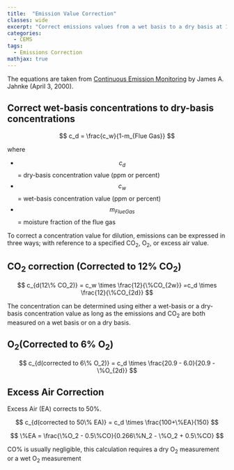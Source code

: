 ```yaml
---
title:  "Emission Value Correction"
classes: wide
excerpt: "Correct emissions values from a wet basis to a dry basis at 12% CO<sub>2</sub>, 6% O<sub>2</sub> or 50% excess air"
categories: 
  - CEMS
tags:
  - Emissions Correction
mathjax: true
---
```


The equations are taken from [Continuous Emission Monitoring](https://www.amazon.ca/Continuous-Emission-Monitoring-James-Jahnke/dp/0471292273) by James A. Jahnke (April 3, 2000).

## Correct wet-basis concentrations to dry-basis concentrations

$$ c_d = \frac{c_w}{1-m_{Flue Gas}}  $$

where 

- $$c_d$$ = dry-basis concentration value (ppm or percent)
- $$c_w$$ = wet-basis concentration value (ppm or percent) 
- $$ m_{Flue Gas}$$ = moisture fraction of the flue gas 

To correct a concentration value for dilution, emissions can be expressed in three ways; with reference to a specified CO<sub>2</sub>, O<sub>2</sub>, or excess air value.

## CO<sub>2</sub> correction (Corrected to 12% CO<sub>2</sub>)

$$ c_{d(12\% CO_2)} = c_w \times \frac{12}{\%CO_{2w}} =c_d \times \frac{12}{\%CO_{2d}}  $$

The concentration can be determined using either a wet-basis or a dry-basis concentration value as long as the emissions and CO<sub>2</sub> are both measured on a wet basis or on a dry basis.

## O<sub>2</sub>(Corrected to 6% O<sub>2</sub>)

$$ c_{d(corrected to 6\% O_2)} = c_d \times \frac{20.9 - 6.0}{20.9 - \%O_{2d}} $$

## Excess Air Correction 

Excess Air (EA) corrects to 50%.

$$ c_{d(corrected to 50\% EA)} = c_d \times \frac{100+\%EA}{150} $$

$$ \%EA = \frac{\%O_2 - 0.5\%CO}{0.266\%N_2 - \%O_2 + 0.5\%CO} $$ 

CO% is usually negligible, this calculation requires a dry O<sub>2</sub> measurement or a wet O<sub>2</sub> measurement



